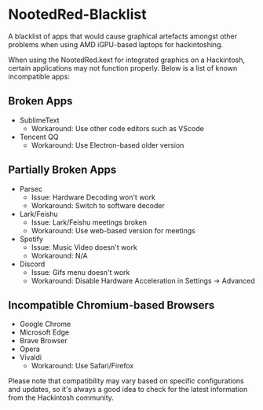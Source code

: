 # NootedRed-Blacklist
 A blacklist of apps that would cause graphical artefacts amongst other problems when using AMD iGPU-based laptops for hackintoshing.

When using the NootedRed.kext for integrated graphics on a Hackintosh, certain applications may not function properly. Below is a list of known incompatible apps:


## Broken Apps
- SublimeText
 	- Workaround: Use other code editors such as VScode
- Tencent QQ
	- Workaround: Use Electron-based older version

## Partially Broken Apps
- Parsec
	- Issue: Hardware Decoding won't work
	- Workaround: Switch to software decoder 
- Lark/Feishu
	- Issue: Lark/Feishu meetings broken
	- Workaround: Use web-based version for meetings
- Spotify
	- Issue: Music Video doesn't work
	- Workaround: N/A
- Discord
	- Issue: Gifs menu doesn't work
 	- Workaround: Disable Hardware Acceleration in Settings -> Advanced

## Incompatible Chromium-based Browsers
- Google Chrome
- Microsoft Edge
- Brave Browser
- Opera
- Vivaldi
	- Workaround: Use Safari/Firefox 

Please note that compatibility may vary based on specific configurations and updates, so it's always a good idea to check for the latest information from the Hackintosh community.

